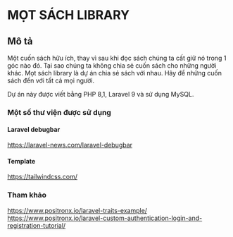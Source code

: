 # MỌT SÁCH LIBRARY

## Mô tả

Một cuốn sách hữu ích, thay vì sau khi đọc sách chúng ta cất giữ nó trong 1 góc nào đó.
Tại sao chúng ta không chia sẻ cuốn sách cho những người khác.
Mọt sách library là dự án chia sẻ sách với nhau. Hãy để những cuốn sách đến với tất cả mọi người.

Dự án này được viết bằng PHP 8,1, Laravel 9 và sử dụng MySQL.

### Một số thư viện được sử dụng

#### Laravel debugbar

https://laravel-news.com/laravel-debugbar

#### Template

https://tailwindcss.com/
<!-- https://adminlte.io/docs/3.2/ -->

### Tham khảo

https://www.positronx.io/laravel-traits-example/
https://www.positronx.io/laravel-custom-authentication-login-and-registration-tutorial/
